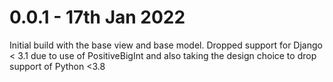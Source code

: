 # 0.0.1 - 17th Jan 2022
Initial build with the base view and base model.
Dropped support for Django < 3.1 due to use of PositiveBigInt and also taking the design choice to drop 
support of Python <3.8 
